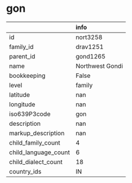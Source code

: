 # gon
|                      | info            |
|:---------------------|:----------------|
| id                   | nort3258        |
| family_id            | drav1251        |
| parent_id            | gond1265        |
| name                 | Northwest Gondi |
| bookkeeping          | False           |
| level                | family          |
| latitude             | nan             |
| longitude            | nan             |
| iso639P3code         | gon             |
| description          | nan             |
| markup_description   | nan             |
| child_family_count   | 4               |
| child_language_count | 6               |
| child_dialect_count  | 18              |
| country_ids          | IN              |